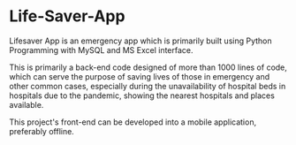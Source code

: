 # Life-Saver-App
Lifesaver App is an emergency app which is primarily built using Python Programming with MySQL and MS Excel interface. 

This is primarily a back-end code designed of more than 1000 lines of code, which can serve the purpose of saving lives of those in emergency and other common cases, 
especially during the unavailability of hospital beds in hospitals due to the pandemic, showing the nearest hospitals and places available.

This project's front-end can be developed into a mobile application, preferably offline. 

